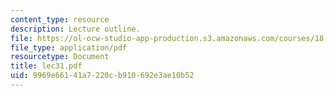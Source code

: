 ```yaml
---
content_type: resource
description: Lecture outline.
file: https://ol-ocw-studio-app-production.s3.amazonaws.com/courses/18-443-statistics-for-applications-fall-2003/9969e66141a7220cb910692e3ae10b52_lec31.pdf
file_type: application/pdf
resourcetype: Document
title: lec31.pdf
uid: 9969e661-41a7-220c-b910-692e3ae10b52
---
```

